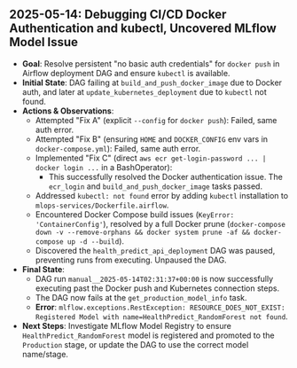 ## 2025-05-14: Debugging CI/CD Docker Authentication and kubectl, Uncovered MLflow Model Issue

*   **Goal**: Resolve persistent "no basic auth credentials" for `docker push` in Airflow deployment DAG and ensure `kubectl` is available.
*   **Initial State**: DAG failing at `build_and_push_docker_image` due to Docker auth, and later at `update_kubernetes_deployment` due to `kubectl` not found.
*   **Actions & Observations**:
    *   Attempted "Fix A" (explicit `--config` for `docker push`): Failed, same auth error.
    *   Attempted "Fix B" (ensuring `HOME` and `DOCKER_CONFIG` env vars in `docker-compose.yml`): Failed, same auth error.
    *   Implemented "Fix C" (direct `aws ecr get-login-password ... | docker login ...` in a BashOperator):
        *   This successfully resolved the Docker authentication issue. The `ecr_login` and `build_and_push_docker_image` tasks passed.
    *   Addressed `kubectl: not found` error by adding `kubectl` installation to `mlops-services/Dockerfile.airflow`.
    *   Encountered Docker Compose build issues (`KeyError: 'ContainerConfig'`), resolved by a full Docker prune (`docker-compose down -v --remove-orphans && docker system prune -af && docker-compose up -d --build`).
    *   Discovered the `health_predict_api_deployment` DAG was paused, preventing runs from executing. Unpaused the DAG.
*   **Final State**: 
    *   DAG run `manual__2025-05-14T02:31:37+00:00` is now successfully executing past the Docker push and Kubernetes connection steps.
    *   The DAG now fails at the `get_production_model_info` task.
    *   **Error**: `mlflow.exceptions.RestException: RESOURCE_DOES_NOT_EXIST: Registered Model with name=HealthPredict_RandomForest not found`.
*   **Next Steps**: Investigate MLflow Model Registry to ensure `HealthPredict_RandomForest` model is registered and promoted to the `Production` stage, or update the DAG to use the correct model name/stage. 